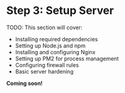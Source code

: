 # Step 3: Setup Server

TODO: This section will cover:

- Installing required dependencies
- Setting up Node.js and npm
- Installing and configuring Nginx
- Setting up PM2 for process management
- Configuring firewall rules
- Basic server hardening

**Coming soon!**